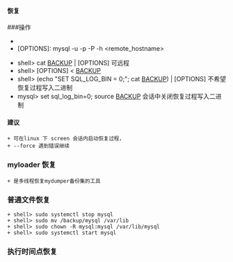 #### 恢复
###操作
+ [BACKUP]: backup.sql
+ [OPTIONS]: mysql -u <user> -p <pass> -P <PORT> -h <remote_hostname>
- shell> cat [BACKUP] | [OPTIONS]  可远程
- shell> [OPTIONS]  < [BACKUP]
- shell> (echo "SET SQL_LOG_BIN = 0;"; cat [BACKUP]) | [OPTIONS]  不希望恢复过程写入二进制
- mysql> set sql_log_bin=0;  source [BACKUP]  会话中关闭恢复过程写入二进制

#### 建议
    + 可在linux 下 screen 会话内启动恢复过程，
    + --force 遇到错误继续
    
### myloader 恢复
    + 是多线程恢复mydumper备份集的工具

### 普通文件恢复
    + shell> sudo systemctl stop mysql
    + shell> sudo mv /backup/mysql /var/lib
    + shell> sudo chown -R mysql:mysql /var/lib/mysql
    + shell> sudo systemctl start mysql

### 执行时间点恢复
    